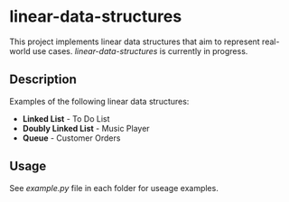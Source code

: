 # linear-data-structures
This project implements linear data structures that aim to represent real-world use cases. _linear-data-structures_ is currently in progress.
## Description
Examples of the following linear data structures:
* __Linked List__ - To Do List
* __Doubly Linked List__ - Music Player
* __Queue__ - Customer Orders

## Usage
See _<span>example.py</span>_ file in each folder for useage examples.